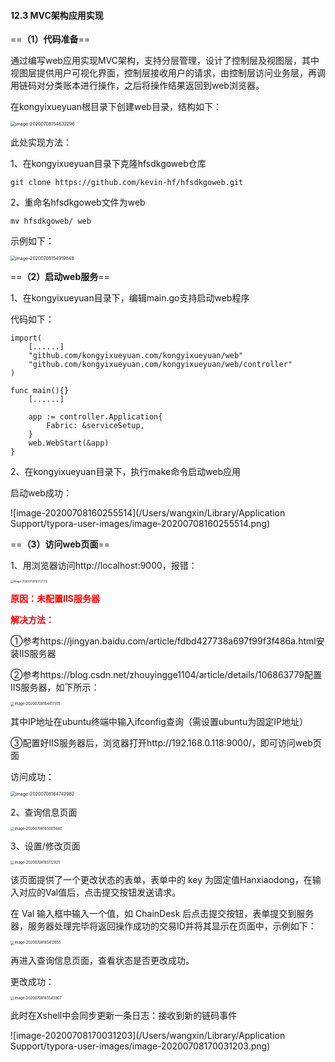 #### 12.3 MVC架构应用实现

==**（1）代码准备**==

通过编写web应用实现MVC架构，支持分层管理，设计了控制层及视图层，其中视图层提供用户可视化界面，控制层接收用户的请求，由控制层访问业务层，再调用链码对分类账本进行操作，之后将操作结果返回到web浏览器。

在kongyixueyuan根目录下创建web目录，结构如下：

<img src="/Users/wangxin/Library/Application Support/typora-user-images/image-20200708154632296.png" alt="image-20200708154632296" style="zoom:50%;" />

此处实现方法：

1、在kongyixueyuan目录下克隆hfsdkgoweb仓库

```
git clone https://github.com/kevin-hf/hfsdkgoweb.git
```

2、重命名hfsdkgoweb文件为web

```
mv hfsdkgoweb/ web 
```

示例如下：

<img src="/Users/wangxin/Library/Application Support/typora-user-images/image-20200708154919848.png" alt="image-20200708154919848" style="zoom:50%;" />



==**（2）启动web服务**==

1、在kongyixueyuan目录下，编辑main.go支持启动web程序

代码如下：

```
import(
    [......]
    "github.com/kongyixueyuan.com/kongyixueyuan/web"
    "github.com/kongyixueyuan.com/kongyixueyuan/web/controller"
)

func main(){}
    [......]

    app := controller.Application{
        Fabric: &serviceSetup,
    }
    web.WebStart(&app)
}
```

2、在kongyixueyuan目录下，执行make命令启动web应用

启动web成功：

![image-20200708160255514](/Users/wangxin/Library/Application Support/typora-user-images/image-20200708160255514.png)



==**（3）访问web页面**==

1、用浏览器访问http://localhost:9000，报错：

<img src="/Users/wangxin/Library/Application Support/typora-user-images/image-20200708161727212.png" alt="image-20200708161727212" style="zoom:30%;" />

**<font color=red>原因：未配置IIS服务器</font>**

**<font color=red>解决方法：</font>**

①参考https://jingyan.baidu.com/article/fdbd427738a697f99f3f486a.html安装IIS服务器

②参考https://blog.csdn.net/zhouyingge1104/article/details/106863779配置IIS服务器，如下所示：

<img src="/Users/wangxin/Library/Application Support/typora-user-images/image-20200708164417315.png" alt="image-20200708164417315" style="zoom:40%;" />

其中IP地址在ubuntu终端中输入ifconfig查询（需设置ubuntu为固定IP地址）

③配置好IIS服务器后，浏览器打开http://192.168.0.118:9000/，即可访问web页面

访问成功：

<img src="/Users/wangxin/Library/Application Support/typora-user-images/image-20200708164742982.png" alt="image-20200708164742982" style="zoom:50%;" />

2、查询信息页面

<img src="/Users/wangxin/Library/Application Support/typora-user-images/image-20200708165005440.png" alt="image-20200708165005440" style="zoom:40%;" />

3、设置/修改页面

<img src="/Users/wangxin/Library/Application Support/typora-user-images/image-20200708165112925.png" alt="image-20200708165112925" style="zoom:40%;" />

该页面提供了一个更改状态的表单，表单中的 key 为固定值Hanxiaodong，在输入对应的Val值后，点击提交按钮发送请求。

在 Val 输入框中输入一个值，如 ChainDesk 后点击提交按钮，表单提交到服务器，服务器处理完毕将返回操作成功的交易ID并将其显示在页面中，示例如下：

<img src="/Users/wangxin/Library/Application Support/typora-user-images/image-20200708165413655.png" alt="image-20200708165413655" style="zoom:40%;" />

再进入查询信息页面，查看状态是否更改成功。

更改成功：

<img src="/Users/wangxin/Library/Application Support/typora-user-images/image-20200708165545907.png" alt="image-20200708165545907" style="zoom:40%;" />

此时在Xshell中会同步更新一条日志：接收到新的链码事件

![image-20200708170031203](/Users/wangxin/Library/Application Support/typora-user-images/image-20200708170031203.png)



















